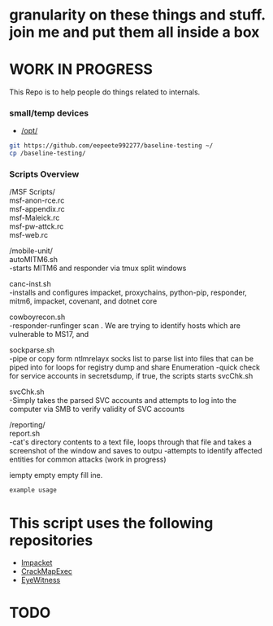 granularity on these things and stuff. join me and put them all inside a box
======
WORK IN PROGRESS 
======

This Repo is to help people do things related to internals.

### small/temp devices
- [/opt/](http://www.pathname.com/fhs/pub/fhs-2.3.html#OPTADDONAPPLICATIONSOFTWAREPACKAGES)
```bash
git https://github.com/eepeete992277/baseline-testing ~/
cp /baseline-testing/
```

### Scripts Overview ###  
/MSF Scripts/  
msf-anon-rce.rc  
msf-appendix.rc  
msf-Maleick.rc  
msf-pw-attck.rc  
msf-web.rc  


/mobile-unit/  
autoMITM6.sh  
-starts MITM6 and responder via tmux split windows  

canc-inst.sh  
-installs and configures impacket, proxychains, python-pip, responder, mitm6, impacket, covenant, and dotnet core

cowboyrecon.sh  
-responder-runfinger scan . We are trying to identify hosts which are vulnerable to MS17, and

sockparse.sh  
-pipe or copy form ntlmrelayx socks list to parse list into files that can be piped into for loops for registry dump and share Enumeration
-quick check for service accounts in secretsdump, if true, the scripts starts svcChk.sh

svcChk.sh  
-Simply takes the parsed SVC accounts and attempts to log into the computer via SMB to verify validity of SVC accounts

/reporting/  
report.sh  
-cat's directory contents to a text file, loops through that file and takes a screenshot of the window and saves to outpu
-attempts to identify affected entities for common attacks (work in progress)


iempty empty empty fill ine.
```bash
example usage
```

# This script uses the following repositories
- [Impacket](https://github.com/https://github.com/SecureAuthCorp/impacket)
- [CrackMapExec](https://github.com/byt3bl33d3r/CrackMapExec)
- [EyeWitness](https://github.com/FortyNorthSecurity/EyeWitness)

# TODO








